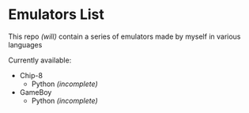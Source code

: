 # Emulators List

This repo *(will)* contain a series of emulators made by myself in various languages

Currently available:

* Chip-8
    * Python *(incomplete)*
* GameBoy
    * Python *(incomplete)*